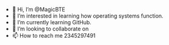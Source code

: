 - 👋 Hi, I’m @MagicBTE
- 👀 I’m interested in learning how operating systems function.
- 🌱 I’m currently learning GitHub.
- 💞️ I’m looking to collaborate on 
- 📫 How to reach me 2345297491

<!---
MagicBTE/MagicBTE is a ✨ special ✨ repository because its `README.md` (this file) appears on your GitHub profile.
You can click the Preview link to take a look at your changes.
--->
